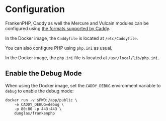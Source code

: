 # Configuration

FrankenPHP, Caddy as well the Mercure and Vulcain modules can be configured using [the formats supported by Caddy](https://caddyserver.com/docs/getting-started#your-first-config).

In the Docker image, the `Caddyfile` is located at `/etc/Caddyfile`.

You can also configure PHP using `php.ini` as usual.

In the Docker image, the `php.ini` file is located at `/usr/local/lib/php.ini`.

## Enable the Debug Mode

When using the Docker image, set the `CADDY_DEBUG` environment variable to `debug` to enable the debug mode:

```
docker run -v $PWD:/app/public \
    -e CADDY_DEBUG=debug \
    -p 80:80 -p 443:443 \
    dunglas/frankenphp
```
